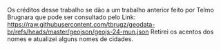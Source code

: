 Os créditos desse trabalho se dão a um trabalho anterior feito por Telmo Brugnara que pode ser consultado pelo Link: https://raw.githubusercontent.com/tbrugz/geodata-br/refs/heads/master/geojson/geojs-24-mun.json
Retirei os acentos dos nomes e atualizei alguns nomes de cidades. 
